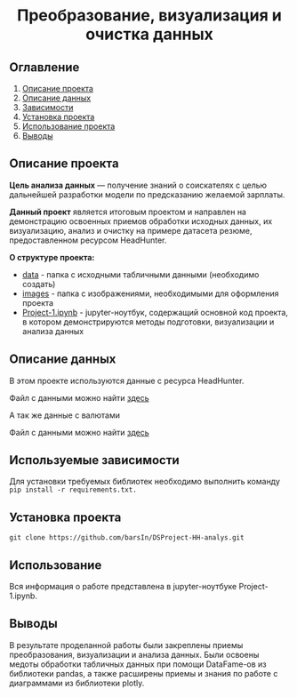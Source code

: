 

# <center> Преобразование, визуализация и очистка данных </center>
## Оглавление
1. [Описание проекта](#Описание-проекта)
2. [Описание данных](#Описание-данных)
3. [Зависимости](#Зависимости)
4. [Установка проекта](#Установка-проекта)
5. [Использование проекта](#Использование-проекта)
6. [Выводы](Использование-проекта)

## Описание проекта

**Цель анализа данных** — получение знаний о соискателях с целью дальнейшей разработки модели по предсказанию желаемой зарплаты.


**Данный проект** является итоговым проектом и направлен на демонстрацию освоенных приемов обработки исходных данных, их визуализацию, анализ и очистку на примере датасета резюме, предоставленном ресурсом HeadHunter.

**О структуре проекта:**
* [data](./data) - папка с исходными табличными данными (необходимо создать)
* [images](./images) - папка с изображениями, необходимыми для оформления проекта
* [Project-1.ipynb](./Project-1.ipynb) - jupyter-ноутбук, содержащий основной код проекта, в котором демонстрируются методы подготовки, визуализации и анализа данных


## Описание данных
В этом проекте используются данные с ресурса HeadHunter.

Файл с данными можно найти [здесь](https://drive.google.com/file/d/1Kb78mAWYKcYlellTGhIjPI-bCcKbGuTn/view?usp=sharing)

А так же данные с валютами

Файл с данными можно найти [здесь](https://lms-cdn.skillfactory.ru/assets/courseware/v1/15abf80f45a2f3e93c3274101b451c67/asset-v1:SkillFactory+DSPR-2.0+14JULY2021+type@asset+block/ExchangeRates.zip)

## Используемые зависимости

Для установки требуемых библиотек необходимо выполнить команду `pip install -r requirements.txt.`
    
## Установка проекта

```
git clone https://github.com/barsIn/DSProject-HH-analys.git
```

## Использование
Вся информация о работе представлена в jupyter-ноутбуке Project-1.ipynb.


## Выводы

В результате проделанной работы были закреплены приемы преобразования, визуализации и анализа данных. Были освоены медоты обработки табличных данных при помощи DataFame-ов из библиотеки pandas, а также расширены приемы и знания по работе с диаграммами из библиотеки plotly.

